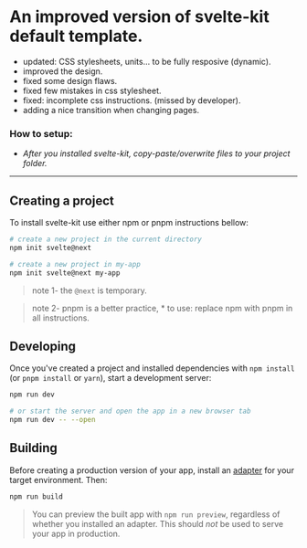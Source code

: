 # An improved version of svelte-kit default template.

- updated: CSS stylesheets, units... to be fully resposive (dynamic).
- improved the design.
- fixed some design flaws.
- fixed few mistakes in css stylesheet.
- fixed: incomplete css instructions. (missed by developer).
- adding a nice transition when changing pages.

### How to setup:
* *After you installed svelte-kit, copy-paste/overwrite files to your project folder.*
---

## Creating a project

To install svelte-kit use either npm or pnpm instructions bellow:

```bash
# create a new project in the current directory
npm init svelte@next

# create a new project in my-app
npm init svelte@next my-app
```

> note 1- the `@next` is temporary. 

> note 2- pnpm is a better practice, * to use: replace npm with pnpm in all instructions. 

## Developing

Once you've created a project and installed dependencies with `npm install` (or `pnpm install` or `yarn`), start a development server:

```bash
npm run dev

# or start the server and open the app in a new browser tab
npm run dev -- --open
```

## Building

Before creating a production version of your app, install an [adapter](https://kit.svelte.dev/docs#adapters) for your target environment. Then:

```bash
npm run build
```

> You can preview the built app with `npm run preview`, regardless of whether you installed an adapter. This should _not_ be used to serve your app in production.
